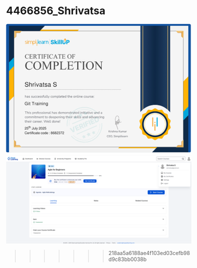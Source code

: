 
# 4466856_Shrivatsa

![image alt](https://github.com/ss2003/4466856_Shrivatsa/blob/118dce08029f26f8a6dd0e28137d04e4de81261f/GIT%20Certificate.jpg)
![image alt](https://github.com/ss2003/4466856_Shrivatsa/blob/9295e40ecd1812a7d560b603b3f91dc0a2457017/Agile%20ss.png) 
>>>>>>> 218aa5a6188ae4f103ed03cefb98d9c83bb0038b
